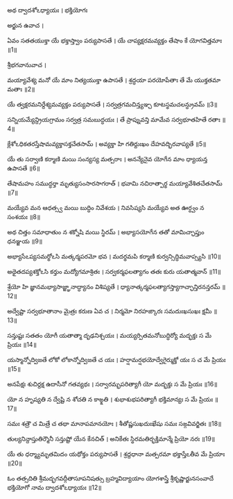 అథ ద్వాదశోఽధ్యాయః ।
భక్తియోగః

అర్జున ఉవాచ ।

ఏవం సతతయుక్తా యే భక్తాస్త్వాం పర్యుపాసతే ।
యే చాప్యక్షరమవ్యక్తం తేషాం కే యోగవిత్తమాః ॥1॥

శ్రీభగవానువాచ ।

మయ్యావేశ్య మనో యే మాం నిత్యయుక్తా ఉపాసతే ।
శ్రద్ధయా పరయోపేతాః తే మే యుక్తతమా మతాః ॥2॥

యే త్వక్షరమనిర్దేశ్యమవ్యక్తం పర్యుపాసతే ।
సర్వత్రగమచిన్త్యఞ్చ కూటస్థమచలన్ధ్రువమ్ ॥3॥

సన్నియమ్యేన్ద్రియగ్రామం సర్వత్ర సమబుద్ధయః ।
తే ప్రాప్నువన్తి మామేవ సర్వభూతహితే రతాః ॥4॥

క్లేశోఽధికతరస్తేషామవ్యక్తాసక్తచేతసామ్ ।
అవ్యక్తా హి గతిర్దుఃఖం దేహవద్భిరవాప్యతే ॥5॥

యే తు సర్వాణి కర్మాణి మయి సంన్యస్య మత్పరాః ।
అనన్యేనైవ యోగేన మాం ధ్యాయన్త ఉపాసతే ॥6॥

తేషామహం సముద్ధర్తా మృత్యుసంసారసాగరాత్ ।
భవామి నచిరాత్పార్థ మయ్యావేశితచేతసామ్ ॥7॥

మయ్యేవ మన ఆధత్స్వ మయి బుద్ధిం నివేశయ ।
నివసిష్యసి మయ్యేవ అత ఊర్ధ్వం న సంశయః ॥8॥

అథ చిత్తం సమాధాతుం న శక్నోషి మయి స్థిరమ్ ।
అభ్యాసయోగేన తతో మామిచ్ఛాప్తుం ధనఞ్జయ ॥9॥

అభ్యాసేఽప్యసమర్థోఽసి మత్కర్మపరమో భవ ।
మదర్థమపి కర్మాణి కుర్వన్సిద్ధిమవాప్స్యసి ॥10॥

అథైతదప్యశక్తోఽసి కర్తుం మద్యోగమాశ్రితః ।
సర్వకర్మఫలత్యాగం తతః కురు యతాత్మవాన్ ॥11॥

శ్రేయో హి జ్ఞానమభ్యాసాజ్జ్ఞానాద్ధ్యానం విశిష్యతే ।
ధ్యానాత్కర్మఫలత్యాగస్త్యాగాచ్ఛాన్తిరనన్తరమ్ ॥12॥

అద్వేష్టా సర్వభూతానాం మైత్రః కరుణ ఏవ చ ।
నిర్మమో నిరహఙ్కారః సమదుఃఖసుఖః క్షమీ ॥13॥

సన్తుష్టః సతతం యోగీ యతాత్మా దృఢనిశ్చయః ।
మయ్యర్పితమనోబుద్ధిర్యో మద్భక్తః స మే ప్రియః ॥14॥

యస్మాన్నోద్విజతే లోకో లోకాన్నోద్విజతే చ యః ।
హర్షామర్షభయోద్వేగైర్ముక్తో యః స చ మే ప్రియః ॥15॥

అనపేక్షః శుచిర్దక్ష ఉదాసీనో గతవ్యథః ।
సర్వారమ్భపరిత్యాగీ యో మద్భక్తః స మే ప్రియః ॥16॥

యో న హృష్యతి న ద్వేష్టి న శోచతి న కాఙ్క్షతి ।
శుభాశుభపరిత్యాగీ భక్తిమాన్యః స మే ప్రియః ॥17॥

సమః శత్రౌ చ మిత్రే చ తథా మానాపమానయోః ।
శీతోష్ణసుఖదుఃఖేషు సమః సఙ్గవివర్జితః ॥18॥

తుల్యనిన్దాస్తుతిర్మౌనీ సన్తుష్టో యేన కేనచిత్ ।
అనికేతః స్థిరమతిర్భక్తిమాన్మే ప్రియో నరః ॥19॥

యే తు ధర్మ్యామృతమిదం యథోక్తం పర్యుపాసతే ।
శ్రద్దధానా మత్పరమా భక్తాస్తేఽతీవ మే ప్రియాః ॥20॥


ఓం తత్సదితి శ్రీమద్భగవద్గీతాసూపనిషత్సు
బ్రహ్మవిద్యాయాం యోగశాస్త్రే శ్రీకృష్ణార్జునసంవాదే
భక్తియోగో నామ ద్వాదశోఽధ్యాయః ॥12॥